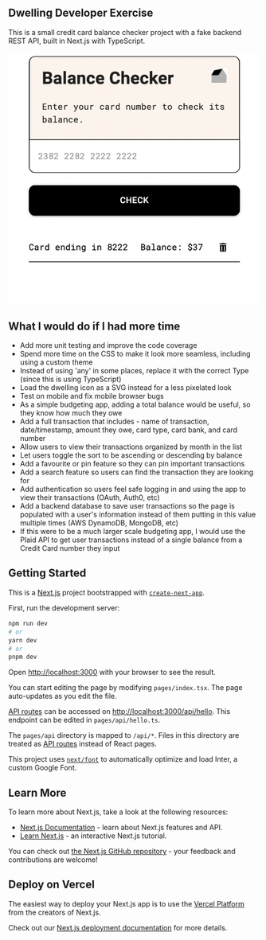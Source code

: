 ## Dwelling Developer Exercise

This is a small credit card balance checker project with a fake backend REST API, built in Next.js with TypeScript.

![Balance Checker App](/public/balance-checker-app.png "Balance Checker App")

## What I would do if I had more time

- Add more unit testing and improve the code coverage
- Spend more time on the CSS to make it look more seamless, including using a custom theme
- Instead of using 'any' in some places, replace it with the correct Type (since this is using TypeScript)
- Load the dwelling icon as a SVG instead for a less pixelated look
- Test on mobile and fix mobile browser bugs
- As a simple budgeting app, adding a total balance would be useful, so they know how much they owe
- Add a full transaction that includes - name of transaction, date/timestamp, amount they owe, card type, card bank, and card number
- Allow users to view their transactions organized by month in the list
- Let users toggle the sort to be ascending or descending by balance
- Add a favourite or pin feature so they can pin important transactions
- Add a search feature so users can find the transaction they are looking for
- Add authentication so users feel safe logging in and using the app to view their transactions (OAuth, Auth0, etc)
- Add a backend database to save user transactions so the page is populated with a user's information instead of them putting in this value multiple times (AWS DynamoDB, MongoDB, etc)
- If this were to be a much larger scale budgeting app, I would use the Plaid API to get user transactions instead of a single balance from a Credit Card number they input

## Getting Started

This is a [Next.js](https://nextjs.org/) project bootstrapped with [`create-next-app`](https://github.com/vercel/next.js/tree/canary/packages/create-next-app).

First, run the development server:

```bash
npm run dev
# or
yarn dev
# or
pnpm dev
```

Open [http://localhost:3000](http://localhost:3000) with your browser to see the result.

You can start editing the page by modifying `pages/index.tsx`. The page auto-updates as you edit the file.

[API routes](https://nextjs.org/docs/api-routes/introduction) can be accessed on [http://localhost:3000/api/hello](http://localhost:3000/api/hello). This endpoint can be edited in `pages/api/hello.ts`.

The `pages/api` directory is mapped to `/api/*`. Files in this directory are treated as [API routes](https://nextjs.org/docs/api-routes/introduction) instead of React pages.

This project uses [`next/font`](https://nextjs.org/docs/basic-features/font-optimization) to automatically optimize and load Inter, a custom Google Font.

## Learn More

To learn more about Next.js, take a look at the following resources:

- [Next.js Documentation](https://nextjs.org/docs) - learn about Next.js features and API.
- [Learn Next.js](https://nextjs.org/learn) - an interactive Next.js tutorial.

You can check out [the Next.js GitHub repository](https://github.com/vercel/next.js/) - your feedback and contributions are welcome!

## Deploy on Vercel

The easiest way to deploy your Next.js app is to use the [Vercel Platform](https://vercel.com/new?utm_medium=default-template&filter=next.js&utm_source=create-next-app&utm_campaign=create-next-app-readme) from the creators of Next.js.

Check out our [Next.js deployment documentation](https://nextjs.org/docs/deployment) for more details.
